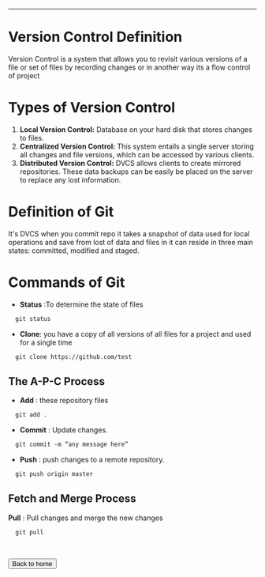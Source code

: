 ___

# Version Control Definition
Version Control is a system that allows you to revisit various versions of a file or set of files by recording changes or in another way its a flow control of project

# Types of Version Control
1. **Local Version Control:** Database on your hard disk that stores changes to files.
2. **Centralized Version Control:** This system entails a single server storing all changes and file versions, which can be accessed by various clients.
3. **Distributed Version Control:** DVCS allows clients to create mirrored repositories. These data backups can be easily be placed on the server to replace any lost information.

# Definition of Git

It's DVCS when you commit repo it takes a snapshot of data used for  local operations and save from lost of data and files in it can reside in three main states: committed, modified and staged.

# Commands of Git
  
  * **Status** :To determine the state of files
  
  ```markdown
    git status
  ```
  
  * **Clone**: you have a copy of all versions of all files for a project and used for a single time
  
  ```markdown
    git clone https://github.com/test 
  ```
  
## The A-P-C Process
  
  * **Add** :  these repository files
  
  ```markdown
    git add .
  ```
  
  *  **Commit** : Update changes.

  ```markdown
    git commit -m “any message here”
  ```
  
  * **Push** : push changes to a remote repository.
  
  ```markdown
    git push origin master
  ```
 
## Fetch and Merge Process
  
  **Pull** : Pull changes and merge the new changes
  
  ```markdown
    git pull
  ```

<br>

<button name="button" onclick="https://jehadabuawwad.github.io/reading-notes/">Back to home</button>